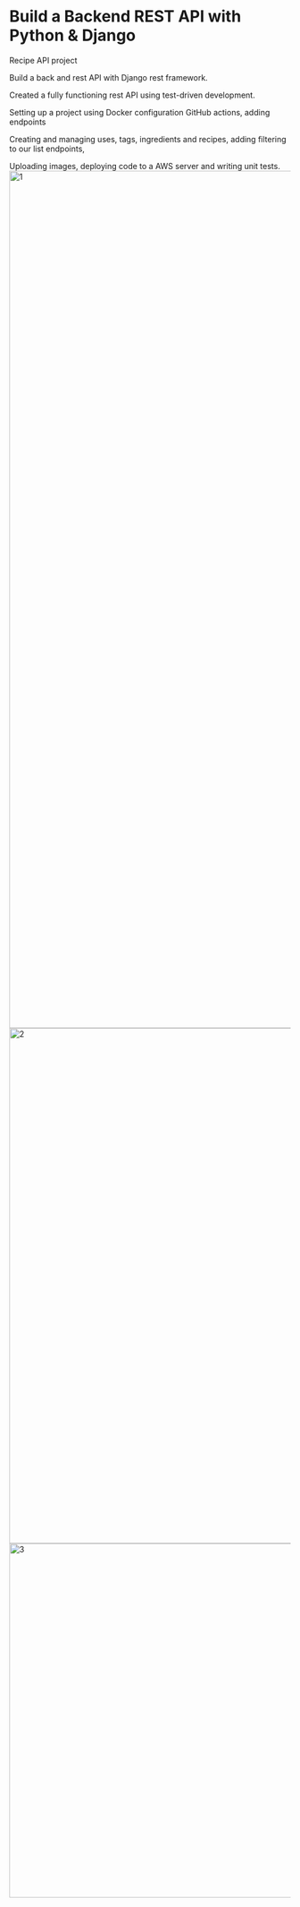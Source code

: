 # Build a Backend REST API with Python & Django

Recipe API project

Build a back and rest API with Django rest framework.

Created a fully functioning rest API using test-driven development.

Setting up a project using Docker configuration GitHub actions, adding endpoints

Creating and managing uses, tags, ingredients and recipes, adding filtering to our list endpoints,

Uploading images, deploying code to a AWS server and writing unit tests.
<img width="1532" alt="1" src="https://github.com/kylofive/recipe-app-api/assets/98566065/948c3dae-4ad8-475a-b764-243bf16e06ee">
<img width="921" alt="2" src="https://github.com/kylofive/recipe-app-api/assets/98566065/b9cc4b39-21cf-4421-8a0e-75d6d04f214e">
<img width="633" alt="3" src="https://github.com/kylofive/recipe-app-api/assets/98566065/7ebcc7e0-5aea-416f-84dc-471dc3cc62e5">
